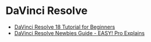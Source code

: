 # DaVinci Resolve
- [DaVinci Resolve 18 Tutorial for Beginners](https://youtu.be/EEksPdEc7aI)
- [DaVinci Resolve Newbies Guide - EASY! Pro Explains](https://youtu.be/g52gP_bR65E)
